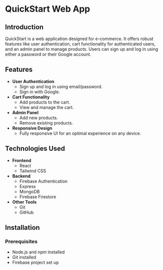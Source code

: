 # QuickStart Web App

## Introduction
QuickStart is a web application designed for e-commerce. It offers robust features like user authentication, cart functionality for authenticated users, and an admin panel to manage products. Users can sign up and log in using either a password or their Google account.

## Features
- **User Authentication**
  - Sign up and log in using email/password.
  - Sign in with Google.
- **Cart Functionality**
  - Add products to the cart.
  - View and manage the cart.
- **Admin Panel**
  - Add new products.
  - Remove existing products.
- **Responsive Design**
  - Fully responsive UI for an optimal experience on any device.

## Technologies Used
- **Frontend**
  - React
  - Tailwind CSS
- **Backend**
  - Firebase Authentication
  - Express
  - MongoDB
  - Firebase Firestore
- **Other Tools**
  - Git
  - GitHub

## Installation

### Prerequisites
- Node.js and npm installed
- Git installed
- Firebase project set up


